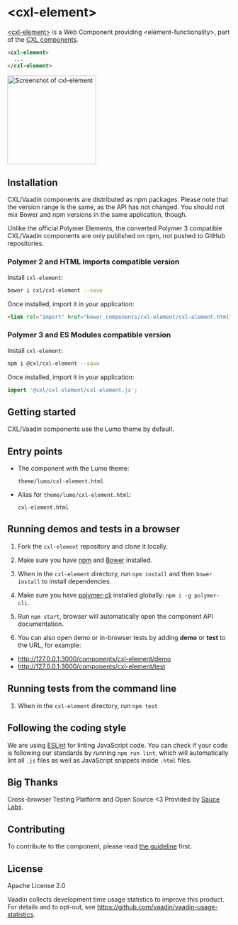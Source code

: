 # &lt;cxl-element&gt;

[&lt;cxl-element&gt;](https://github.com/conversionxl/cxl-element) is a Web Component providing &lt;element-functionality&gt;, part of the [CXL components](https://github.com/orgs/conversionxl/teams/web-components/repositories).

<!--
```
<custom-element-demo>
  <template>
    <script src="../webcomponentsjs/webcomponents-lite.js"></script>
    <link rel="import" href="cxl-element.html">
    <next-code-block></next-code-block>
  </template>
</custom-element-demo>
```
-->
```html
<cxl-element>
  ...
</cxl-element>
```

[<img src="https://raw.githubusercontent.com/conversionxl/cxl-element/master/screenshot.png" width="200" alt="Screenshot of cxl-element">](https://github.com/conversionxl/cxl-element)


## Installation

CXL/Vaadin components are distributed as npm packages.
Please note that the version range is the same, as the API has not changed.
You should not mix Bower and npm versions in the same application, though.

Unlike the official Polymer Elements, the converted Polymer 3 compatible CXL/Vaadin components
are only published on npm, not pushed to GitHub repositories.

### Polymer 2 and HTML Imports compatible version

Install `cxl-element`:

```sh
bower i cxl/cxl-element --save
```

Once installed, import it in your application:

```html
<link rel="import" href="bower_components/cxl-element/cxl-element.html">
```
### Polymer 3 and ES Modules compatible version


Install `cxl-element`:

```sh
npm i @cxl/cxl-element --save
```

Once installed, import it in your application:

```js
import '@cxl/cxl-element/cxl-element.js';
```

## Getting started

CXL/Vaadin components use the Lumo theme by default.


## Entry points

- The component with the Lumo theme:

  `theme/lumo/cxl-element.html`

- Alias for `theme/lumo/cxl-element.html`:

  `cxl-element.html`


## Running demos and tests in a browser

1. Fork the `cxl-element` repository and clone it locally.

1. Make sure you have [npm](https://www.npmjs.com/) and [Bower](https://bower.io) installed.

1. When in the `cxl-element` directory, run `npm install` and then `bower install` to install dependencies.

1. Make sure you have [polymer-cli](https://www.npmjs.com/package/polymer-cli) installed globally: `npm i -g polymer-cli`.

1. Run `npm start`, browser will automatically open the component API documentation.

1. You can also open demo or in-browser tests by adding **demo** or **test** to the URL, for example:

  - http://127.0.0.1:3000/components/cxl-element/demo
  - http://127.0.0.1:3000/components/cxl-element/test


## Running tests from the command line

1. When in the `cxl-element` directory, run `npm test`


## Following the coding style

We are using [ESLint](http://eslint.org/) for linting JavaScript code. You can check if your code is following our standards by running `npm run lint`, which will automatically lint all `.js` files as well as JavaScript snippets inside `.html` files.


## Big Thanks

Cross-browser Testing Platform and Open Source <3 Provided by [Sauce Labs](https://saucelabs.com).


## Contributing

  To contribute to the component, please read [the guideline](https://github.com/vaadin/vaadin-core/blob/master/CONTRIBUTING.md) first.


## License

Apache License 2.0

Vaadin collects development time usage statistics to improve this product. For details and to opt-out, see https://github.com/vaadin/vaadin-usage-statistics.
